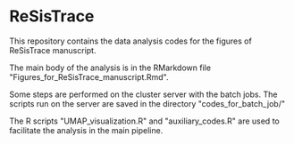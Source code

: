 # ReSisTrace
This repository contains the data analysis codes for the figures of ReSisTrace manuscript.

The main body of the analysis is in the RMarkdown file "Figures_for_ReSisTrace_manuscript.Rmd".

Some steps are performed on the cluster server with the batch jobs. The scripts run on the server are saved in the directory "codes_for_batch_job/"

The R scripts "UMAP_visualization.R" and "auxiliary_codes.R" are used to facilitate the analysis in the main pipeline.
